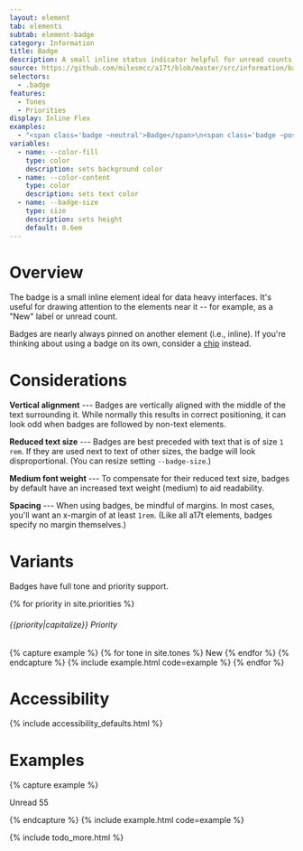 ```yaml
---
layout: element
tab: elements
subtab: element-badge
category: Information
title: Badge
description: A small inline status indicator helpful for unread counts, notifications, and more
source: https://github.com/milesmcc/a17t/blob/master/src/information/badge.css
selectors:
  - .badge
features:
  - Tones
  - Priorities
display: Inline Flex
examples:
  - "<span class='badge ~neutral'>Badge</span>\n<span class='badge ~positive'>Badge</span>\n<span class='badge ~warning'>Badge</span>\n<span class='badge ~critical'>Badge</span>\n<span class='badge ~info'>Badge</span>\n<span class='badge ~urge'>Badge</span>"
variables:
  - name: --color-fill
    type: color
    description: sets background color
  - name: --color-content
    type: color
    description: sets text color
  - name: --badge-size
    type: size
    description: sets height
    default: 0.6em
---
```


# Overview

The badge is a small inline element ideal for data heavy interfaces. It's useful for drawing attention to the elements near it -- for example, as a "New" label or unread count.

Badges are nearly always pinned on another element (i.e., inline). If you're thinking about using a badge on its own, consider a [chip](/information/chip) instead.

# Considerations

**Vertical alignment** --- Badges are vertically aligned with the middle of the text surrounding it. While normally this results in correct positioning, it can look odd when badges are followed by non-text elements.

**Reduced text size** --- Badges are best preceded with text that is of size `1 rem`. If they are used next to text of other sizes, the badge will look disproportional. (You can resize setting `--badge-size`.)

**Medium font weight** --- To compensate for their reduced text size, badges by default have an increased text weight (medium) to aid readability.

**Spacing** --- When using badges, be mindful of margins. In most cases, you'll want an x-margin of at least `1rem`. (Like all a17t elements, badges specify no margin themselves.)

# Variants

Badges have full tone and priority support.

{% for priority in site.priorities %}
###### {{priority|capitalize}} Priority
{% capture example %}
{% for tone in site.tones %}
<span class="badge ~{{tone}} !{{priority}}">New</span>
{% endfor %}
{% endcapture %}
{% include example.html code=example %}
{% endfor %}

# Accessibility

{% include accessibility_defaults.html %}

# Examples

{% capture example %}
<p>Unread <span class='badge ~critical @high'>55</span></p>
{% endcapture %}
{% include example.html code=example %}

{% include todo_more.html %}
